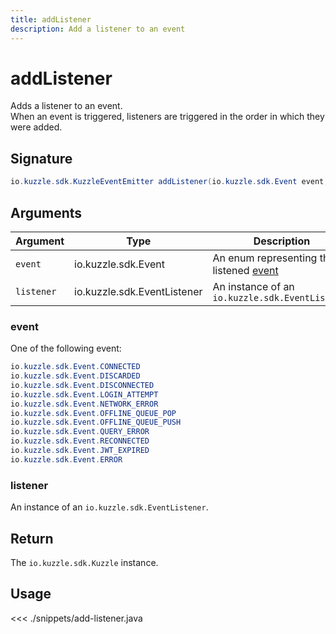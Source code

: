 ```yaml
---
title: addListener
description: Add a listener to an event
---
```


# addListener

Adds a listener to an event.  
When an event is triggered, listeners are triggered in the order in which they were added.

## Signature

```java
io.kuzzle.sdk.KuzzleEventEmitter addListener(io.kuzzle.sdk.Event event, io.kuzzle.sdk.EventListener listener)
```

## Arguments

| Argument   | Type                        | Description                                                               | Required |
| ---------- | --------------------------- | ------------------------------------------------------------------------- | -------- |
| `event`    | io.kuzzle.sdk.Event         | An enum representing the listened [event](/sdk/java/1/essentials/events/) | yes      |
| `listener` | io.kuzzle.sdk.EventListener | An instance of an `io.kuzzle.sdk.EventListener`                           | yes      |

### **event**

One of the following event:

```java
io.kuzzle.sdk.Event.CONNECTED
io.kuzzle.sdk.Event.DISCARDED
io.kuzzle.sdk.Event.DISCONNECTED
io.kuzzle.sdk.Event.LOGIN_ATTEMPT
io.kuzzle.sdk.Event.NETWORK_ERROR
io.kuzzle.sdk.Event.OFFLINE_QUEUE_POP
io.kuzzle.sdk.Event.OFFLINE_QUEUE_PUSH
io.kuzzle.sdk.Event.QUERY_ERROR
io.kuzzle.sdk.Event.RECONNECTED
io.kuzzle.sdk.Event.JWT_EXPIRED
io.kuzzle.sdk.Event.ERROR
```

### **listener**

An instance of an `io.kuzzle.sdk.EventListener`.

## Return

The `io.kuzzle.sdk.Kuzzle` instance.

## Usage

<<< ./snippets/add-listener.java
